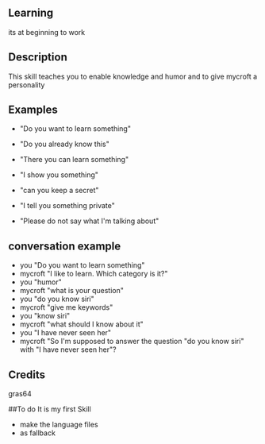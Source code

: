 ## Learning
its at beginning to work

## Description
This skill teaches you to enable knowledge and humor and to give mycroft a personality

## Examples
 - "Do you want to learn something"
 - "Do you already know this"
 - "There you can learn something"
 - "I show you something"
 
 - "can you keep a secret"
 - "I tell you something private"
 - "Please do not say what I'm talking about"

## conversation example
 - you "Do you want to learn something"
 - mycroft "I like to learn. Which category is it?"
 - you "humor"
 - mycroft "what is your question"
 - you "do you know siri"
 - mycroft "give me keywords"
 - you "know siri"
 - mycroft "what should I know about it"
 - you "I have never seen her"
 - mycroft "So I'm supposed to answer the question "do you know siri" with "I have never seen her"?

## Credits
gras64

##To do
It is my first Skill

- make the language files
- as fallback

